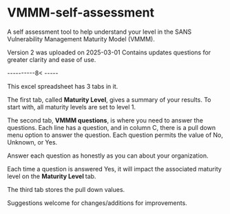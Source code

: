 # VMMM-self-assessment
A self assessment tool to help understand your level in the SANS Vulnerability Management Maturity Model (VMMM).

Version 2 was uploaded on 2025-03-01
Contains updates questions for greater clarity and ease of use. 

----------8<  -----

This excel spreadsheet has 3 tabs in it.

The first tab, called <b>Maturity Level</b>, gives a summary of your results.   To start with, all maturity levels are set to level 1.

The second tab, <B>VMMM questions</B>,  is where you need to answer the questions.   Each line has a question, and in column C, there is a pull down menu option to answer the question. 
Each question permits the value of No, Unknown, or Yes.   

Answer each question as honestly as you can about your organization.   

Each time a question is answered Yes, it will impact the associated maturity level on the <B>Maturity Level </B> tab. 

The third tab stores the pull down values. 

Suggestions welcome for changes/additions for improvements. 
